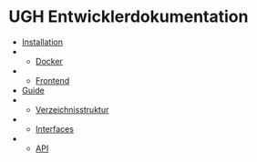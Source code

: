 # UGH Entwicklerdokumentation

* [Installation](10.installation)
* * [Docker](10.installation/10.docker.md)
* * [Frontend](10.installation/20.frontend.md)
* [Guide](20.guide)
* * [Verzeichnisstruktur](20.guide/10.directory-structure.md)
* * [Interfaces](20.guide/20.interfaces.md)
* * [API](20.guide/30.api.md)